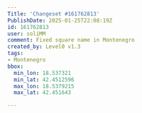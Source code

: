 ```yaml
---
Title: 'Changeset #161762813'
PublishDate: 2025-01-25T22:08:19Z
id: 161762813
user: soliMM
comment: Fixed square name in Montenegro
created_by: Level0 v1.3
tags:
- Montenegro
bbox:
  min_lon: 18.537321
  min_lat: 42.4512596
  max_lon: 18.5379215
  max_lat: 42.451643

---
```

